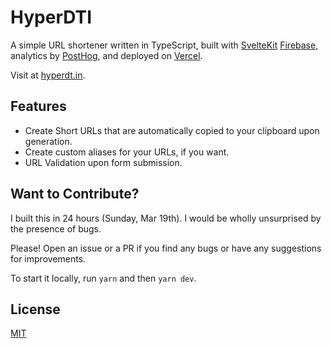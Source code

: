 # HyperDTI

A simple URL shortener written in TypeScript, built with [SvelteKit](https://kit.svelte.dev/) [Firebase](https://firebase.google.com/), analytics by [PostHog](https://posthog.com/), and deployed on [Vercel](https://vercel.com/).

Visit at [hyperdt.in](https://hyperdt.in).

## Features

- Create Short URLs that are automatically copied to your clipboard upon generation.
- Create custom aliases for your URLs, if you want.
- URL Validation upon form submission.

## Want to Contribute?

I built this in 24 hours (Sunday, Mar 19th). I would be wholly unsurprised by the presence of bugs.

Please! Open an issue or a PR if you find any bugs or have any suggestions for improvements.

To start it locally, run `yarn` and then `yarn dev`.

## License

[MIT](LICENSE)
